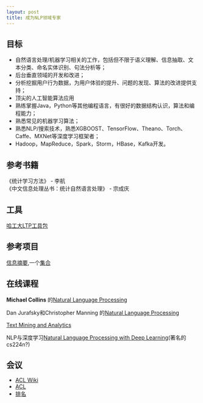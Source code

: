```yaml
---
layout: post
title: 成为NLP领域专家
---
```

## 目标
- 自然语言处理/机器学习相关的工作，包括但不限于语义理解、信息抽取、文本分类、命名实体识别、句法分析等；
- 后台垂直领域的开发和改进；
- 分析挖掘用户行为数据，为用户体验的提升、问题的发现、算法的改进提供支持；
- 顶尖的人工智能算法应用
- 熟练掌握Java，Python等其他编程语言，有很好的数据结构认识，算法和编程能力；
- 熟悉常见的机器学习算法；
- 熟悉NLP/搜索技术，熟悉XGBOOST、TensorFlow、Theano、Torch、Caffe、MXNet等深度学习框架者；
- Hadoop，MapReduce，Spark，Storm，HBase，Kafka开发。  


## 参考书籍
《统计学习方法》 - 李航  
《中文信息处理丛书：统计自然语言处理》 - 宗成庆


## 工具
[哈工大LTP工具包](https://github.com/HIT-SCIR/ltp)

## 参考项目
[信息摘要](https://github.com/harvardnlp/NAMAS),一个[集合](https://github.com/icoxfog417/awesome-text-summarization)

## 在线课程
**Michael Collins** 的[Natural Language Processing ]()

Dan Jurafsky和Christopher Manning 的[Natural Language Processing](https://www.youtube.com/watch?v=3Dt_yh1mf_U&list=PLQiyVNMpDLKnZYBTUOlSI9mi9wAErFtFm)  

[Text Mining and Analytics](https://www.youtube.com/playlist?list=PLLssT5z_DsK8Xwnh_0bjN4KNT81bekvtt)  


NLP与深度学习[Natural Language Processing with Deep Learning](https://www.youtube.com/watch?v=OQQ-W_63UgQ)(著名的cs224n?)



## 会议
- [ACL Wiki](https://aclweb.org/aclwiki/Main_Page)
- [ACL](http://www.aclweb.org/anthology/)
- [排名](https://scholar.google.ca/citations?view_op=top_venues&hl=en&vq=eng_computationallinguistics)
